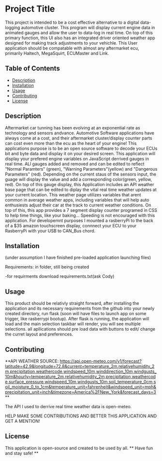 # Project Title

This project is intended to be a cost effective alternative to a digital data-logging automotive cluster. This program will display current engine data in animated gauges and allow the user to data-log in real time. On top of this primary function, this UI also has an integrated driver oriented weather app designed for making track adjustments to your vehichle. This User application should be compatable with almost any aftermarket ecu, primarily Haltech, MegaSquirt, ECUMaster and Link.

## Table of Contents

- [Description](#description)
- [Installation](#installation)
- [Usage](#usage)
- [Contributing](#contributing)
- [License](#license)

## Description

Aftermarket car tunning has been evolving at an exponential rate as technology and sensors andvance. Automotive Software applications have always come at a cost, and their aftermarket cluster/display counter parts can cost even more than the ecu as the heart of your engine! This applications purpose is to be an open source software to decode your ECUs bit and byte data and display it on your desired screen. This application will display your prefered engine variables on JavaScript derrived gauges in real time. ALl gauges added and removed and can be edited to reflect "Normal Paramters" (green), "Warning Parameters"(yellow) and "Dangerous Parameters" (red). Depending on the current staus of the sensors input, the guage will display the value and add a corresponding color(green, yellow, red). On top of this gauge display, this Application includes an API weather base page that can be edited to diplay the vital real time weather updates at your current location. This weather page utilizes variables that arent common in average weather apps, including variables that will help auto enthusiests adjust their car at the track to current weather conditions. On top of this, this app provides a 7 segment display counter programed in CSS to help time things, like your baking... Speeding is not encouraged with this application.
For developemnt purposes I mounted a rasberryPi to the back of a $35 amazon touchscreen display, connnect your  ECU to your RasberryPi with your USB to CAN_Bus chord.


## Installation

(under assumption I have finished pre-loaded application launching files)

Requirements: in folder, still being created

-for requirments download requirements.txt(ask Cody)

## Usage

This product should be relativly straight forward, after installing the application and its necessary requirements from the github into your newly created directory, run flask (soon will have files to launch app on some trigger, like rasberrypi bootup). After flask is running, the application will load and the main selection taskbar will render, you will see multiple selections. all apllications should pre load data with buttons to edit/ change the curret layout and preferences.

## Contributing
**API WEATHER SOURCE: https://api.open-meteo.com/v1/forecast?latitude=42.9&longitude=72.8&current=temperature_2m,relativehumidity_2m,precipitation,weathercode,windspeed_10m,winddirection_10m,windgusts_10m&hourly=temperature_2m,relativehumidity_2m,precipitation,weathercode,surface_pressure,windspeed_10m,windgusts_10m,soil_temperature_0cm,soil_moisture_0_to_1cm&temperature_unit=fahrenheit&windspeed_unit=mph&precipitation_unit=inch&timezone=America%2FNew_York&forecast_days=3  **

The API I used to derrive real time weather data is open-meteo.


HELP MAKE SOME CONTRIBUTIONS AND BETTER THIS APPLICATION AND GET A MENTION!

## License

This application is open-source and created to be used by all. ** Have fun and stay safe! **



